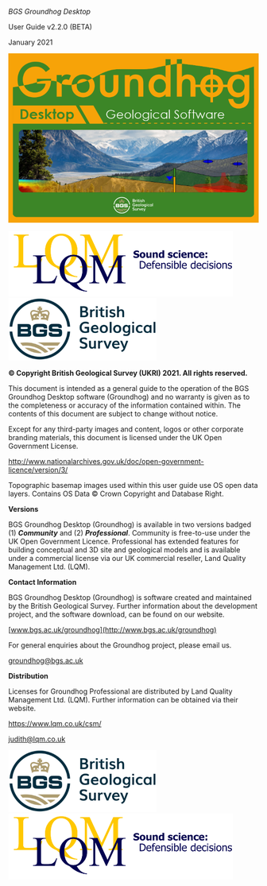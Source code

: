 *BGS Groundhog Desktop*

User Guide v2.2.0 (BETA)

January 2021

![](./media/image1.png)

![](./media/image2.png)![](./media/image3.png)

**© Copyright British Geological Survey (UKRI) 2021. All rights
reserved.**

This document is intended as a general guide to the operation of the BGS
Groundhog Desktop software (Groundhog) and no warranty is given as to
the completeness or accuracy of the information contained within. The
contents of this document are subject to change without notice.

Except for any third-party images and content, logos or other corporate
branding materials, this document is licensed under the UK Open
Government License.

<http://www.nationalarchives.gov.uk/doc/open-government-licence/version/3/>

Topographic basemap images used within this user guide use OS open data
layers. Contains OS Data © Crown Copyright and Database Right.

**Versions**

BGS Groundhog Desktop (Groundhog) is available in two versions badged
(1) ***Community*** and (2) ***Professional***. Community is free-to-use
under the UK Open Government Licence. Professional has extended features
for building conceptual and 3D site and geological models and is
available under a commercial license via our UK commercial reseller,
Land Quality Management Ltd. (LQM).

**Contact Information**

BGS Groundhog Desktop (Groundhog) is software created and maintained by
the British Geological Survey. Further information about the development
project, and the software download, can be found on our website.

[www.bgs.ac.uk/groundhog](http://www.bgs.ac.uk/groundhog)

For general enquiries about the Groundhog project, please email us.

<groundhog@bgs.ac.uk>

**Distribution**

Licenses for Groundhog Professional are distributed by Land Quality
Management Ltd. (LQM). Further information can be obtained via their
website.

<https://www.lqm.co.uk/csm/>

<judith@lqm.co.uk>

![](./media/image3.png)![](./media/image2.png)